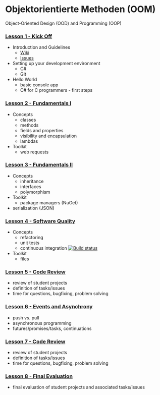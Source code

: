 # Objektorientierte Methoden (OOM)
  Object-Oriented Design (OOD) and Programming (OOP)

### [Lesson 1 - Kick Off](https://github.com/bicoom/oom/wiki/Lesson-1)
  * Introduction and Guidelines
    * [Wiki](https://github.com/bicoom/oom/wiki)
    * [Issues](https://github.com/bicoom/oom/issues)
  * Setting up your development environment
    * C#
    * Git
  * Hello World
    * basic console app
    * C# for C programmers - first steps

### [Lesson 2 - Fundamentals I](https://github.com/bicoom/oom/wiki/Lesson-2)
  * Concepts
    * classes
    * methods
    * fields and properties
    * visibility and encapsulation
    * lambdas
  * Toolkit
    * web requests

### [Lesson 3 - Fundamentals II](https://github.com/bicoom/oom/wiki/Lesson-3)
  * Concepts
    * inheritance
    * interfaces
    * polymorphism
  * Toolkit
    * package managers (NuGet)
   * serialization (JSON)

### [Lesson 4 - Software Quality](https://github.com/bicoom/oom/wiki/Lesson-4)
  * Concepts
    * refactoring
    * unit tests
    * continuous integration [![Build status](https://ci.appveyor.com/api/projects/status/6e5h7fiyhtwdpbce/branch/master?svg=true)](https://ci.appveyor.com/project/bicoom/oom/branch/master)
  * Toolkit
      * files
      
### [Lesson 5 - Code Review](https://github.com/bicoom/oom/wiki/Lesson-5)
  * review of student projects
  * definition of tasks/issues
  * time for questions, bugfixing, problem solving

### [Lesson 6 - Events and Asynchrony](https://github.com/bicoom/oom/wiki/Lesson-6)
  * push vs. pull
  * asynchronous programming
  * futures/promises/tasks, continuations

### [Lesson 7 - Code Review](https://github.com/bicoom/oom/wiki/Lesson-7)
  * review of student projects
  * definition of tasks/issues
  * time for questions, bugfixing, problem solving

### [Lesson 8 - Final Evaluation](https://github.com/bicoom/oom/wiki/Lesson-8)
  * final evaluation of student projects and associated tasks/issues
